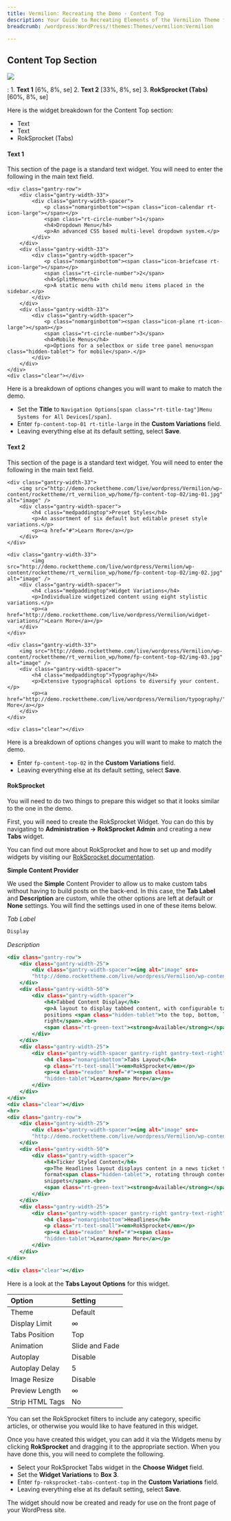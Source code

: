 ```yaml
---
title: Vermilion: Recreating the Demo - Content Top
description: Your Guide to Recreating Elements of the Vermilion Theme for WordPress
breadcrumb: /wordpress:WordPress/!themes:Themes/vermilion:Vermilion

---
```


Content Top Section
-----

![][demo]

:   1. **Text 1** [6%, 8%, se]
    2. **Text 2** [33%, 8%, se]
    3. **RokSprocket (Tabs)** [60%, 8%, se]

Here is the widget breakdown for the Content Top section:

* Text
* Text
* RokSprocket (Tabs)

#### Text 1

This section of the page is a standard text widget. You will need to enter the following in the main text field.

~~~
<div class="gantry-row">
    <div class="gantry-width-33">
        <div class="gantry-width-spacer">
            <p class="nomarginbottom"><span class="icon-calendar rt-icon-large"></span></p>
            <span class="rt-circle-number">1</span>
            <h4>Dropdown Menu</h4>
            <p>An advanced CSS based multi-level dropdown system.</p>
        </div>
    </div>
    <div class="gantry-width-33">
        <div class="gantry-width-spacer">
            <p class="nomarginbottom"><span class="icon-briefcase rt-icon-large"></span></p>
            <span class="rt-circle-number">2</span>
            <h4>SplitMenu</h4>
            <p>A static menu with child menu items placed in the sidebar.</p>
        </div>
    </div>
    <div class="gantry-width-33">
        <div class="gantry-width-spacer">
            <p class="nomarginbottom"><span class="icon-plane rt-icon-large"></span></p>
            <span class="rt-circle-number">3</span>
            <h4>Mobile Menus</h4>
            <p>Options for a selectbox or side tree panel menu<span class="hidden-tablet"> for mobile</span>.</p>
        </div>
    </div>
</div>
<div class="clear"></div>
~~~

Here is a breakdown of options changes you will want to make to match the demo.

* Set the **Title** to `Navigation Options[span class="rt-title-tag"]Menu Systems for All Devices[/span]`.
* Enter `fp-content-top-01 rt-title-large` in the **Custom Variations** field.
* Leaving everything else at its default setting, select **Save**.

#### Text 2

This section of the page is a standard text widget. You will need to enter the following in the main text field.

~~~
<div class="gantry-width-33">
    <img src="http://demo.rockettheme.com/live/wordpress/Vermilion/wp-content/rockettheme/rt_vermilion_wp/home/fp-content-top-02/img-01.jpg" alt="image" />
    <div class="gantry-width-spacer">
        <h4 class="medpaddingtop">Preset Styles</h4>
        <p>An assortment of six default but editable preset style variations.</p>
        <p><a href="#">Learn More</a></p>
    </div>
</div>

<div class="gantry-width-33">
        <img src="http://demo.rockettheme.com/live/wordpress/Vermilion/wp-content/rockettheme/rt_vermilion_wp/home/fp-content-top-02/img-02.jpg" alt="image" />
    <div class="gantry-width-spacer">
        <h4 class="medpaddingtop">Widget Variations</h4>
        <p>Individualize widgetized content using eight stylistic variations.</p>
        <p><a href="http://demo.rockettheme.com/live/wordpress/Vermilion/widget-variations/">Learn More</a></p>
    </div>
</div>

<div class="gantry-width-33">
    <img src="http://demo.rockettheme.com/live/wordpress/Vermilion/wp-content/rockettheme/rt_vermilion_wp/home/fp-content-top-02/img-03.jpg" alt="image" />
    <div class="gantry-width-spacer">
        <h4 class="medpaddingtop">Typography</h4>
        <p>Extensive typographical options to diversify your content.</p>
        <p><a href="http://demo.rockettheme.com/live/wordpress/Vermilion/typography/">Learn More</a></p>
    </div>
</div>

<div class="clear"></div>
~~~

Here is a breakdown of options changes you will want to make to match the demo.

* Enter `fp-content-top-02` in the **Custom Variations** field.
* Leaving everything else at its default setting, select **Save**.

#### RokSprocket

You will need to do two things to prepare this widget so that it looks similar to the one in the demo.

First, you will need to create the RokSprocket Widget. You can do this by navigating to **Administration -> RokSprocket Admin** and creating a new **Tabs** widget.

You can find out more about RokSprocket and how to set up and modify widgets by visiting our [RokSprocket documentation][roksprocket].

**Simple Content Provider**

We used the **Simple** Content Provider to allow us to make custom tabs without having to build posts on the back-end. In this case, the **Tab Label** and **Description** are custom, while the other options are left at default or **None** settings. You will find the settings used in one of these items below.

*Tab Label*

~~~ .html
Display
~~~

*Description*

~~~ .html
<div class="gantry-row">
    <div class="gantry-width-25">
        <div class="gantry-width-spacer"><img alt="image" src=
        "http://demo.rockettheme.com/live/wordpress/Vermilion/wp-content/rockettheme/rt_vermilion_wp/home/fp-roksprocket-tabs-content-top/img-01.jpg"></div>
    </div>
    <div class="gantry-width-50">
        <div class="gantry-width-spacer">
            <h4>Tabbed Content Display</h4>
            <p>A layout to display tabbed content, with configurable tab
            positions <span class="hidden-tablet">to the top, bottom, left or
            right</span>.<br>
            <span class="rt-green-text"><strong>Available</strong></span></p>
        </div>
    </div>
    <div class="gantry-width-25">
        <div class="gantry-width-spacer gantry-right gantry-text-right">
            <h4 class="nomarginbottom">Tabs Layout</h4>
            <p class="rt-text-small"><em>RokSprocket</em></p>
            <p><a class="readon" href="#"><span class=
            "hidden-tablet">Learn</span> More</a></p>
        </div>
    </div>
</div>
<div class="clear"></div>
<hr>
<div class="gantry-row">
    <div class="gantry-width-25">
        <div class="gantry-width-spacer"><img alt="image" src=
        "http://demo.rockettheme.com/live/wordpress/Vermilion/wp-content/rockettheme/rt_vermilion_wp/home/fp-roksprocket-tabs-content-top/img-02.jpg"></div>
    </div>
    <div class="gantry-width-50">
        <div class="gantry-width-spacer">
            <h4>Ticker Styled Content</h4>
            <p>The Headlines layout displays content in a news ticket type
            format<span class="hidden-tablet">, rotating through content
            snippets</span>.<br>
            <span class="rt-green-text"><strong>Available</strong></span></p>
        </div>
    </div>
    <div class="gantry-width-25">
        <div class="gantry-width-spacer gantry-right gantry-text-right">
            <h4 class="nomarginbottom">Headlines</h4>
            <p class="rt-text-small"><em>RokSprocket</em></p>
            <p><a class="readon" href="#"><span class=
            "hidden-tablet">Learn</span> More</a></p>
        </div>
    </div>
</div>

<div class="clear"></div>
~~~

Here is a look at the **Tabs Layout Options** for this widget.

| Option          | Setting        |
| :-------------- | :------------  |
| Theme           | Default        |
| Display Limit   | ∞              |
| Tabs Position   | Top            |
| Animation       | Slide and Fade |
| Autoplay        | Disable        |
| Autoplay Delay  | 5              |
| Image Resize    | Disable        |
| Preview Length  | ∞              |
| Strip HTML Tags | No             |

You can set the RokSprocket filters to include any category, specific articles, or otherwise you would like to have featured in this widget.

Once you have created this widget, you can add it via the Widgets menu by clicking **RokSprocket** and dragging it to the appropriate section. When you have done this, you will need to complete the following.

* Select your RokSprocket Tabs widget in the **Choose Widget** field.
* Set the **Widget Variations** to **Box 3**.
* Enter `fp-roksprocket-tabs-content-top` in the **Custom Variations** field.
* Leaving everything else at its default setting, select **Save**.

The widget should now be created and ready for use on the front page of your WordPress site.

[demo]: assets/demo_4.jpeg
[roksprocket]: ../../plugins/roksprocket/